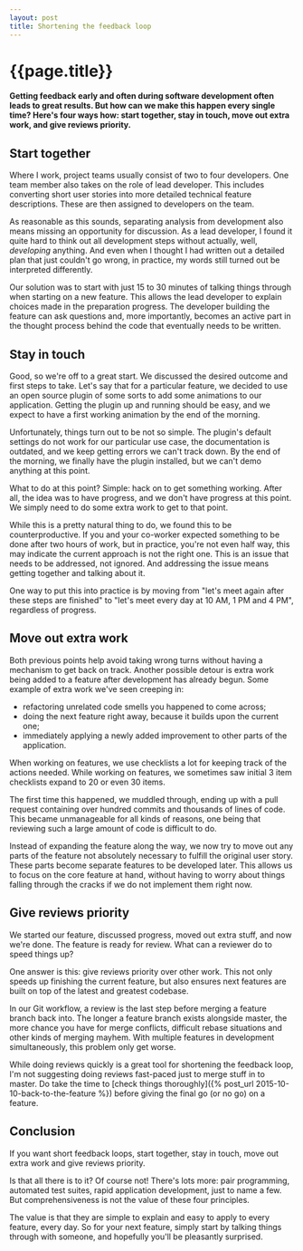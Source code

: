 ```yaml
---
layout: post
title: Shortening the feedback loop
---
```


{{page.title}}
==============

**Getting feedback early and often during software development often leads to great results. But how can we make this happen every single time? Here's four ways how: start together, stay in touch, move out extra work, and give reviews priority.**

## Start together

Where I work, project teams usually consist of two to four developers. One team member also takes on the role of lead developer. This includes converting short user stories into more detailed technical feature descriptions. These are then assigned to developers on the team.

As reasonable as this sounds, separating analysis from development also means missing an opportunity for discussion. As a lead developer, I found it quite hard to think out all development steps without actually, well, _developing_ anything. And even when I thought I had written out a detailed plan that just couldn't go wrong, in practice, my words still turned out be interpreted differently.

Our solution was to start with just 15 to 30 minutes of talking things through when starting on a new feature. This allows the lead developer to explain choices made in the preparation progress. The developer building the feature can ask questions and, more importantly, becomes an active part in the thought process behind the code that eventually needs to be written.

## Stay in touch

Good, so we're off to a great start. We discussed the desired outcome and first steps to take. Let's say that for a particular feature, we decided to use an open source plugin of some sorts to add some animations to our application. Getting the plugin up and running should be easy, and we expect to have a first working animation by the end of the morning.

Unfortunately, things turn out to be not so simple. The plugin's default settings do not work for our particular use case, the documentation is outdated, and we keep getting errors we can't track down. By the end of the morning, we finally have the plugin installed, but we can't demo anything at this point.

What to do at this point? Simple: hack on to get something working. After all, the idea was to have progress, and we don't have progress at this point. We simply need to do some extra work to get to that point.

While this is a pretty natural thing to do, we found this to be counterproductive. If you and your co-worker expected something to be done after two hours of work, but in practice, you're not even half way, this may indicate the current approach is not the right one. This is an issue that needs to be addressed, not ignored. And addressing the issue means getting together and talking about it.

One way to put this into practice is by moving from "let's meet again after these steps are finished" to "let's meet every day at 10 AM, 1 PM and 4 PM", regardless of progress.

## Move out extra work

Both previous points help avoid taking wrong turns without having a mechanism to get back on track. Another possible detour is extra work being added to a feature after development has already begun. Some example of extra work we've seen creeping in:

* refactoring unrelated code smells you happened to come across;
* doing the next feature right away, because it builds upon the current one;
* immediately applying a newly added improvement to other parts of the application.

When working on features, we use checklists a lot for keeping track of the actions needed. While working on features, we sometimes saw initial 3 item checklists expand to 20 or even 30 items.

The first time this happened, we muddled through, ending up with a pull request containing over hundred commits and thousands of lines of code. This became unmanageable for all kinds of reasons, one being that reviewing such a large amount of code is difficult to do.

Instead of expanding the feature along the way, we now try to move out any parts of the feature not absolutely necessary to fulfill the original user story. These parts become separate features to be developed later. This allows us to focus on the core feature at hand, without having to worry about things falling through the cracks if we do not implement them right now.

## Give reviews priority

We started our feature, discussed progress, moved out extra stuff, and now we're done. The feature is ready for review. What can a reviewer do to speed things up?

One answer is this: give reviews priority over other work. This not only speeds up finishing the current feature, but also ensures next features are built on top of the latest and greatest codebase.

In our Git workflow, a review is the last step before merging a feature branch back into. The longer a feature branch exists alongside master, the more chance you have for merge conflicts, difficult rebase situations and other kinds of merging mayhem. With multiple features in development simultaneously, this problem only get worse.

While doing reviews quickly is a great tool for shortening the feedback loop, I'm not suggesting doing reviews fast-paced just to merge stuff in to master. Do take the time to [check things thoroughly]({% post_url 2015-10-10-back-to-the-feature %}) before giving the final go (or no go) on a feature.

## Conclusion

If you want short feedback loops, start together, stay in touch, move out extra work and give reviews priority.

Is that all there is to it? Of course not! There's lots more: pair programming, automated test suites, rapid application development, just to name a few. But comprehensiveness is not the value of these four principles.

The value is that they are simple to explain and easy to apply to every feature, every day. So for your next feature, simply start by talking things through with someone, and hopefully you'll be pleasantly surprised.
